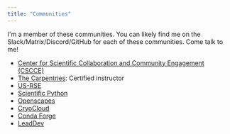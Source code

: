 ```yaml
---
title: "Communities"
---
```


I'm a member of these communities. You can likely find me on the
Slack/Matrix/Discord/GitHub for each of these communities. Come talk to me!

* [Center for Scientific Collaboration and Community Engagement (CSCCE)](https://www.cscce.org/)
* [The Carpentries](https://carpentries.org/index.html): Certified instructor
* [US-RSE](https://us-rse.org/)
* [Scientific Python](https://scientific-python.org/)
* [Openscapes](https://openscapes.org/)
* [CryoCloud](https://cryointhecloud.com/)
* [Conda Forge](https://conda-forge.org/)
* [LeadDev](https://leaddev.com/)
